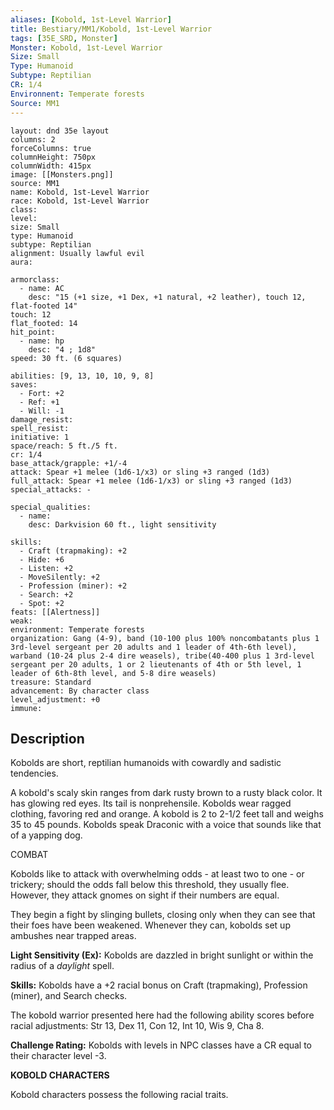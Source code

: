 ```yaml
---
aliases: [Kobold, 1st-Level Warrior]
title: Bestiary/MM1/Kobold, 1st-Level Warrior
tags: [35E_SRD, Monster]
Monster: Kobold, 1st-Level Warrior
Size: Small
Type: Humanoid
Subtype: Reptilian
CR: 1/4
Environnent: Temperate forests
Source: MM1
---
```


```statblock
layout: dnd 35e layout
columns: 2
forceColumns: true
columnHeight: 750px
columnWidth: 415px
image: [[Monsters.png]]
source: MM1
name: Kobold, 1st-Level Warrior
race: Kobold, 1st-Level Warrior
class: 
level: 
size: Small
type: Humanoid
subtype: Reptilian
alignment: Usually lawful evil
aura: 

armorclass:
  - name: AC
    desc: "15 (+1 size, +1 Dex, +1 natural, +2 leather), touch 12, flat-footed 14"
touch: 12
flat_footed: 14
hit_point:
  - name: hp
    desc: "4 ; 1d8"
speed: 30 ft. (6 squares)

abilities: [9, 13, 10, 10, 9, 8]
saves:
  - Fort: +2
  - Ref: +1
  - Will: -1
damage_resist: 
spell_resist: 
initiative: 1
space/reach: 5 ft./5 ft.
cr: 1/4
base_attack/grapple: +1/-4
attack: Spear +1 melee (1d6-1/x3) or sling +3 ranged (1d3)
full_attack: Spear +1 melee (1d6-1/x3) or sling +3 ranged (1d3)
special_attacks: -

special_qualities:
  - name: 
    desc: Darkvision 60 ft., light sensitivity

skills:
  - Craft (trapmaking): +2
  - Hide: +6
  - Listen: +2
  - MoveSilently: +2
  - Profession (miner): +2
  - Search: +2
  - Spot: +2
feats: [[Alertness]]
weak: 
environment: Temperate forests
organization: Gang (4-9), band (10-100 plus 100% noncombatants plus 1 3rd-level sergeant per 20 adults and 1 leader of 4th-6th level), warband (10-24 plus 2-4 dire weasels), tribe(40-400 plus 1 3rd-level sergeant per 20 adults, 1 or 2 lieutenants of 4th or 5th level, 1 leader of 6th-8th level, and 5-8 dire weasels)
treasure: Standard
advancement: By character class
level_adjustment: +0
immune: 
```

## Description

<p>Kobolds are short, reptilian humanoids with cowardly and sadistic tendencies.</p>
<p>A kobold's scaly skin ranges from dark rusty brown to a rusty black color. It has glowing red eyes. Its tail is nonprehensile. Kobolds wear ragged clothing, favoring red and orange. A kobold is 2 to 2-1/2 feet tall and weighs 35 to 45 pounds. Kobolds speak Draconic with a voice that sounds like that of a yapping dog.</p>
<p>COMBAT</p>
<p>Kobolds like to attack with overwhelming odds - at least two to one - or trickery; should the odds fall below this threshold, they usually flee. However, they attack gnomes on sight if their numbers are equal.</p>
<p>They begin a fight by slinging bullets, closing only when they can see that their foes have been weakened. Whenever they can, kobolds set up ambushes near trapped areas.</p>
<p>
            <b>Light Sensitivity (Ex):</b> Kobolds are dazzled in bright sunlight or within the radius of a <i>daylight</i> spell.</p>
<p>
            <b>Skills:</b> Kobolds have a +2 racial bonus on Craft (trapmaking), Profession (miner), and Search checks.</p>
<p>The kobold warrior presented here had the following ability scores before racial adjustments: Str 13, Dex 11, Con 12, Int 10, Wis 9, Cha 8.</p>
<p>
            <b>Challenge Rating:</b> Kobolds with levels in NPC classes have a CR equal to their character level -3.</p>
<p>
            <b>KOBOLD CHARACTERS</b>
          </p>
<p>Kobold characters possess the following racial traits.</p>